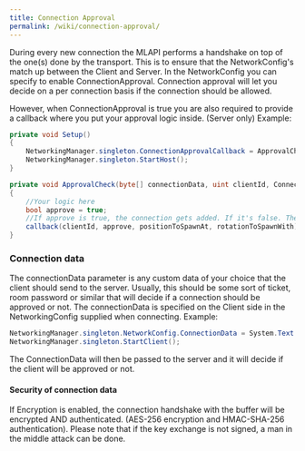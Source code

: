 ```yaml
---
title: Connection Approval
permalink: /wiki/connection-approval/
---
```


During every new connection the MLAPI performs a handshake on top of the one(s) done by the transport. This is to ensure that the NetworkConfig's match up between the Client and Server. In the NetworkConfig you can specify to enable ConnectionApproval. Connection approval will let you decide on a per connection basis if the connection should be allowed.

However, when ConnectionApproval is true you are also required to provide a callback where you put your approval logic inside. (Server only) Example:
```csharp
private void Setup() 
{
    NetworkingManager.singleton.ConnectionApprovalCallback = ApprovalCheck;
    NetworkingManager.singleton.StartHost();
}

private void ApprovalCheck(byte[] connectionData, uint clientId, ConnectionApprovedDelegate callback)
{
    //Your logic here
    bool approve = true;
    //If approve is true, the connection gets added. If it's false. The client gets disconnected
    callback(clientId, approve, positionToSpawnAt, rotationToSpawnWith);
}
```
### Connection data
The connectionData parameter is any custom data of your choice that the client should send to the server. Usually, this should be some sort of ticket, room password or similar that will decide if a connection should be approved or not. The connectionData is specified on the Client side in the NetworkingConfig supplied when connecting. Example:
```csharp
NetworkingManager.singleton.NetworkConfig.ConnectionData = System.Text.Encoding.ASCII.GetBytes("room password");
NetworkingManager.singleton.StartClient();
```
The ConnectionData will then be passed to the server and it will decide if the client will be approved or not.

#### Security of connection data
If Encryption is enabled, the connection handshake with the buffer will be encrypted AND authenticated. (AES-256 encryption and HMAC-SHA-256 authentication). Please note that if the key exchange is not signed, a man in the middle attack can be done.